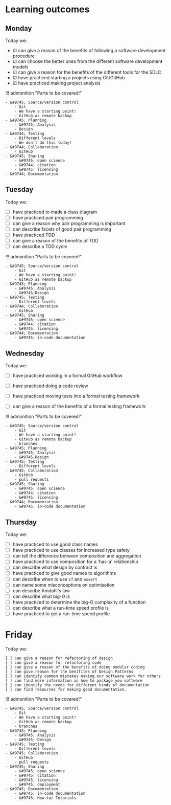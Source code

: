# Learning outcomes

## Monday

Today we:

- &#9745; can give a reason of the benefits of following a software development procedure
- &#9745; can choose the better ones from the different software development models
- &#9745; can give a reason for the benefits of the different tools for the SDLC
- &#9745; have practiced starting a projects using Git/GitHub
- &#9745; have practiced making project analysis

!!! admonition "Parts to be covered!"

    - &#9745; Source/version control
        - Git
        - We have a starting point!
        - GitHub as remote backup
    - &#9745; Planning
        - &#9745; Analysis
        - Design
    - &#9744; Testing
        - Different levels
        - We don't do this today!
    - &#9744; Collaboration
        - GitHub
    - &#9745; Sharing
        - &#9745; open science
        - &#9744; citation
        - &#9745; licensing
    - &#9744; Documentation

## Tuesday

Today we:

- [ ] have practiced to made a class diagram
- [ ] have practiced pair programming
- [ ] can give a reason why pair programming is important
- [ ] can describe facets of good pair programming
- [ ] have practiced TDD
- [ ] can give a reason of the benefits of TDD
- [ ] can describe a TDD cycle

!!! admonition "Parts to be covered!"

    - &#9745; Source/version control
        - Git
        - We have a starting point!
        - GitHub as remote backup
    - &#9745; Planning
        - &#9745; Analysis
        - &#9745;Design
    - &#9745; Testing
        - Different levels
    - &#9744; Collaboration
        - GitHub
    - &#9745; Sharing
        - &#9745; open science
        - &#9744; citation
        - &#9745; licensing
    - &#9744; Documentation
        - &#9745; in-code documentation

## Wednesday

Today we:

- [ ] have practiced working in a formal GitHub workflow
- [ ] have practiced doing a code review
- [ ] have practiced moving tests into a formal testing framework
- [ ] can give a reason of the benefits of a formal testing framework


!!! admonition "Parts to be covered!"

    - &#9745; Source/version control
        - Git
        - We have a starting point!
        - GitHub as remote backup
        - branches
    - &#9745; Planning
        - &#9745; Analysis
        - &#9745;Design
    - &#9745; Testing
        - Different levels
    - &#9745; Collaboration
        - GitHub
        - pull requests
    - &#9745; Sharing
        - &#9745; open science
        - &#9744; citation
        - &#9745; licensing
    - &#9744; Documentation
        - &#9745; in-code documentation

## Thursday

Today we:

- [ ] have practiced to use good class names
- [ ] have practiced to use classes for increased type safety
- [ ] can tell the difference between composition and aggregation
- [ ] have practiced to use composition for a 'has-a' relationship
- [ ] can describe what design by contract is
- [ ] have practiced to give good names to algorithms
- [ ] can describe when to use `if` and `assert`
- [ ] can name some misconceptions on optimisation
- [ ] can describe Amdahl's law
- [ ] can describe what big-O is
- [ ] have practiced to determine the big-O complexity of a function
- [ ] can describe what a run-time speed profile is
- [ ] have practiced to get a run-time speed profile

# Friday

Today we:

    [ ] can give a reason for refactoring of design
    [ ] can give a reason for refactoring code
    [ ] can give a reason of the benefits of doing modular coding
    [ ] can give reason for the benifites of Design Patterns
    [ ] can identify common mistakes making our software work for others
    [ ] can find more information in how to package you software
    [ ] can identify the needs for different kinds of documentation
    [ ] can find resources for making good documentation.

!!! admonition "Parts to be covered!"

    - &#9745; Source/version control
        - Git
        - We have a starting point!
        - GitHub as remote backup
        - branches
    - &#9745; Planning
        - &#9745; Analysis
        - &#9745; Design
    - &#9745; Testing
        - Different levels
    - &#9745; Collaboration
        - GitHub
        - pull requests
    - &#9745; Sharing
        - &#9745; open science
        - &#9745; citation
        - &#9745; licensing
        - &#9745; deployment
    - &#9745; Documentation
        - &#9745; in-code documentation
        - &#9745; How-to/ Tutorials
